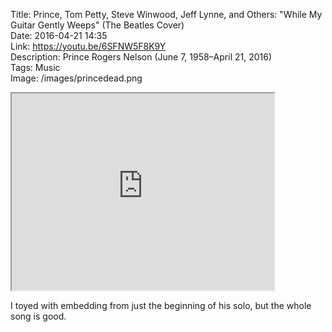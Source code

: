 Title: Prince, Tom Petty, Steve Winwood, Jeff Lynne, and Others: "While My Guitar Gently Weeps" (The Beatles Cover)  
Date: 2016-04-21 14:35  
Link: https://youtu.be/6SFNW5F8K9Y  
Description: Prince Rogers Nelson (June 7, 1958–April 21, 2016)  
Tags: Music  
Image: /images/princedead.png  

<iframe class="radius" width="420" height="315" src="https://www.youtube-nocookie.com/embed/6SFNW5F8K9Y?rel=0&amp;showinfo=0" allowfullscreen></iframe>

I toyed with embedding from just the beginning of his solo, but the whole song is good.
